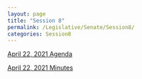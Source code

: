 ```yaml
---
layout: page
title: "Session 8"
permalink: /Legislative/Senate/Session8/
categories: Session8
---
```


[April 22, 2021 Agenda](/Legislative/Senate/Session8/20210422_Agenda/)

[April 22, 2021 Minutes](/Legislative/Senate/Session8/20210422_Minutes/)